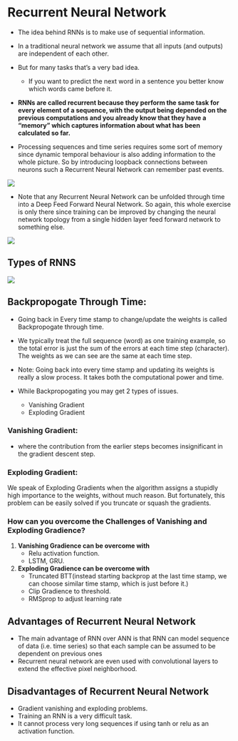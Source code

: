 # Recurrent Neural Network
* The idea behind RNNs is to make use of sequential information. 
* In a traditional neural network we assume that all inputs (and outputs) are independent of each other. 
* But for many tasks that’s a very bad idea. 
    * If you want to predict the next word in a sentence you better know which words came before it. 
* **RNNs are called recurrent because they perform the same task for every element of a sequence, with the output being depended on the previous computations and you already know that they have a “memory” which captures information about what has been calculated so far.**

* Processing sequences and time series requires some sort of memory since dynamic temporal behaviour is also adding information to the whole picture. So by
introducing loopback connections between neurons such a Recurrent Neural Network can remember past events.


<img src="https://github.com/iAmKankan/Deep-Learning/blob/master/RNN/rnn2.png?raw=true">

* Note that any Recurrent Neural Network can be unfolded through time into a Deep Feed Forward Neural Network. So again, this whole exercise is only there since
training can be improved by changing the neural network topology from a single hidden layer feed forward network to something else.

<img src="https://github.com/iAmKankan/Deep-Learning/blob/master/RNN/rnn3.png?raw=true">
 
## Types of RNNS
<img src="https://github.com/iAmKankan/Deep-Learning/blob/master/RNN/types%20of%20rnn.png?raw=true">



## Backpropogate Through Time:
* Going back in Every time stamp to change/update the weights is called Backpropogate through time.
* We typically treat the full sequence (word) as one training example, so the total error is just the sum of the errors at each time step (character). The weights as we can see are the same at each time step.
* Note: Going back into every time stamp and updating its weights is really a slow process. It takes both the computational power and time.

* While Backpropogating you may get 2 types of issues.
    * Vanishing Gradient
    * Exploding Gradient
    
    
    
### Vanishing Gradient:
* where the contribution from the earlier steps becomes insignificant in the gradient descent step.

### Exploding Gradient:
We speak of Exploding Gradients when the algorithm assigns a stupidly high importance to the weights, without much reason. But fortunately, this problem can be easily solved if you truncate or squash the gradients.


### How can you overcome the Challenges of Vanishing and Exploding Gradience?
1. **Vanishing Gradience can be overcome with**
    * Relu activation function.
    * LSTM, GRU.
2. **Exploding Gradience can be overcome with**
    * Truncated BTT(instead starting backprop at the last time stamp, we can choose similar time stamp, which is just before it.)
    * Clip Gradience to threshold.
    * RMSprop to adjust learning rate



## Advantages of Recurrent Neural Network
* The main advantage of RNN over ANN is that RNN can model sequence of data (i.e. time series) so that each sample can be assumed to be dependent on previous ones
* Recurrent neural network are even used with convolutional layers to extend the effective pixel neighborhood.

## Disadvantages of Recurrent Neural Network
* Gradient vanishing and exploding problems.
* Training an RNN is a very difficult task.
* It cannot process very long sequences if using tanh or relu as an activation function.
